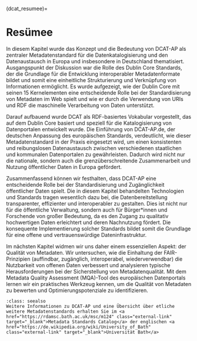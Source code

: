 (dcat_resumee)=
# Resümee

In diesem Kapitel wurde das Konzept und die Bedeutung von DCAT-AP als zentraler Metadatenstandard für die Datenkatalogisierung und den Datenaustausch in Europa und insbesondere in Deutschland thematisiert. Ausgangspunkt der Diskussion war die Rolle des Dublin Core Standards, der die Grundlage für die Entwicklung interoperabler Metadatenformate bildet und somit eine einheitliche Strukturierung und Verknüpfung von Informationen ermöglicht. Es wurde aufgezeigt, wie der Dublin Core mit seinen 15 Kernelementen eine entscheidende Rolle bei der Standardisierung von Metadaten im Web spielt und wie er durch die Verwendung von URIs und RDF die maschinelle Verarbeitung von Daten unterstützt.

Darauf aufbauend wurde DCAT als RDF-basiertes Vokabular vorgestellt, das auf dem Dublin Core basiert und speziell für die Katalogisierung von Datenportalen entwickelt wurde. Die Einführung von DCAT-AP.de, der deutschen Anpassung des europäischen Standards, verdeutlicht, wie dieser Metadatenstandard in der Praxis eingesetzt wird, um einen konsistenten und reibungslosen Datenaustausch zwischen verschiedenen staatlichen und kommunalen Datenportalen zu gewährleisten. Dadurch wird nicht nur die nationale, sondern auch die grenzüberschreitende Zusammenarbeit und Nutzung öffentlicher Daten in Europa gefördert.

Zusammenfassend können wir festhalten, dass DCAT-AP eine entscheidende Rolle bei der Standardisierung und Zugänglichkeit öffentlicher Daten spielt. Die in diesem Kapitel behandelten Technologien und Standards tragen wesentlich dazu bei, die Datenbereitstellung transparenter, effizienter und interoperabler zu gestalten. Dies ist nicht nur für die öffentliche Verwaltung, sondern auch für Bürger*innen und Forschende von großer Bedeutung, da es den Zugang zu qualitativ hochwertigen Daten erleichtert und deren Nachnutzung fördert. Die konsequente Implementierung solcher Standards bildet somit die Grundlage für eine offene und vertrauenswürdige Dateninfrastruktur.

Im nächsten Kapitel widmen wir uns daher einem essenziellen Aspekt: der Qualität von Metadaten. Wir untersuchen, wie die Einhaltung der FAIR-Prinzipien (auffindbar, zugänglich, interoperabel, wiederverwendbar) die Nutzbarkeit von offenen Daten verbessert und analysieren typische Herausforderungen bei der Sicherstellung von Metadatenqualität. Mit dem Metadata Quality Assessment (MQA)-Tool des europäischen Datenportals lernen wir ein praktisches Werkzeug kennen, um die Qualität von Metadaten zu bewerten und Optimierungspotenziale zu identifizieren.

```{admonition} Weitere Informationen
:class: seealso 
Weitere Informationen zu DCAT-AP und eine Übersicht über etliche weitere Metadatenstandards erhalten Sie im <a href="https://rdamsc.bath.ac.uk/msc/m124" class="external-link" target="_blank">Metadata Standards Catalog</a> der englischen <a href="https://de.wikipedia.org/wiki/University_of_Bath" class="external-link" target="_blank">Universität Bath</a>
```

